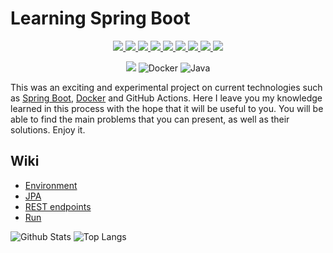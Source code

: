 # Learning Spring Boot
<p align="center">  
  <a href="https://github.com/josephrodriguez/learning-spring-boot/actions" alt="Actions">
    <img src="https://github.com/josephrodriguez/learning-spring-boot/actions/workflows/ci-cd.yaml/badge.svg" />
  </a>
  <a href="https://github.com/josephrodriguez/learning-spring-boot/issues" alt="Contribution">
    <img src="https://img.shields.io/badge/contributions-welcome-brightgreen.svg?style=flat" />
  </a>
  <a href="https://github.com/josephrodriguez/learning-spring-boot/commits/main" alt="Last commit">
    <img src="https://img.shields.io/github/last-commit/josephrodriguez/learning-spring-boot" />
  </a>
  <a href="https://github.com/josephrodriguez/learning-spring-boot/pulls" alt="Pull requests">
    <img src="https://img.shields.io/github/issues-pr-raw/josephrodriguez/learning-spring-boot" />
  </a>
  <a href="https://github.com/josephrodriguez/learning-spring-boot/issues" alt="Pull requests">
    <img src="https://img.shields.io/github/issues/josephrodriguez/learning-spring-boot" />
  </a>
  <a href="https://github.com/josephrodriguez/learning-spring-boot/graphs/traffic" alt="Visits">
    <img src="https://visitor-badge.laobi.icu/badge?page_id=josephrodriguez" />
  </a>
  <a href="https://github.com/josephrodriguez/learning-spring-boot/graphs/contributors" alt="Contributors">
    <img src="https://img.shields.io/github/contributors/josephrodriguez/learning-spring-boot" />
  </a>
  <a href="https://hub.docker.com/repository/docker/josephrodriguez/learning-spring-boot" alt="Docker">
    <img src="https://img.shields.io/docker/pulls/josephrodriguez/learning-spring-boot.svg" />
  </a>
  <a href="https://hub.docker.com/layers/172724845/josephrodriguez/learning-spring-boot/e51118b8/images/sha256-a7c95f06eaa7d47fc3fb1f36dea50438e09c0eed7e0e6ec651cfe7f5adb5d3b8?context=repo" alt="Docker">
    <img src="https://img.shields.io/badge/version-0.0.1-blue" />
  </a>
</p>   

<div align="center">
    <img src="https://img.shields.io/badge/-Spring%20Boot-white?style=flat&logo=springboot" />
    <img src="https://img.shields.io/badge/-Docker-1572B6?style=flat-square&amp;logo=docker" alt="Docker">
    <img src="https://img.shields.io/badge/-java-E34A86?style=flat-square&amp;logo=java" alt="Java">
</div>


This was an exciting and experimental project on current technologies such as [Spring Boot](https://spring.io/projects/spring-boot), [Docker](https://www.docker.com/) and GitHub Actions. Here I leave you my knowledge learned in this process with the hope that it will be useful to you. You will be able to find the main problems that you can present, as well as their solutions. Enjoy it.

## Wiki

- [Environment](https://github.com/josephrodriguez/learning-spring-boot/wiki/Environment)
- [JPA](https://github.com/josephrodriguez/learning-spring-boot/wiki/JPA) 
- [REST endpoints](https://github.com/josephrodriguez/learning-spring-boot/wiki/REST)
- [Run](https://github.com/josephrodriguez/learning-spring-boot/wiki/Run)


<div>
<img src="https://github-readme-stats.vercel.app/api?username=josephrodriguez&amp;count_private=true&amp;show_icons=true&amp;include_all_commits=true" alt="Github Stats">
<img src="https://github-readme-stats.vercel.app/api/top-langs/?username=aemmadi&amp;hide=TeX&amp;layout=compact" alt="Top Langs">
</div>


